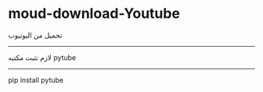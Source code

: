 # moud-download-Youtube

تحميل من اليوتيوب
_____________________
لازم تثبت مكتبه pytube
_______________________
pip install pytube

